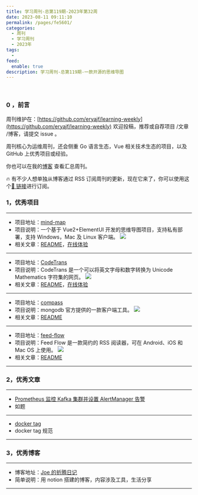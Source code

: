 ```yaml
---
title: 学习周刊-总第119期-2023年第32周
date: 2023-08-11 09:11:10
permalink: /pages/fe5601/
categories:
  - 周刊
  - 学习周刊
  - 2023年
tags:
  -
feed:
  enable: true
description: 学习周刊-总第119期-一款开源的思维导图
---
```


<br><ArticleTopAd></ArticleTopAd>

### 0 ，前言

周刊维护在：[https://github.com/eryajf/learning-weekly](https://github.com/eryajf/learning-weekly) 欢迎投稿，推荐或自荐项目 /文章 /博客，请提交 issue 。

周刊核心为运维周刊，还会侧重 Go 语言生态，Vue 相关技术生态的项目，以及 GitHub 上优秀项目或经验。

你也可以在我的[博客](https://wiki.eryajf.net/learning-weekly/) 查看汇总周刊。

🔥 有不少人想单独从博客通过 RSS 订阅周刊的更新，现在它来了，你可以使用这个[🔗 链接](https://wiki.eryajf.net/learning-weekly.xml)进行订阅。

### 1，优秀项目

---

- 项目地址：[mind-map](https://github.com/wanglin2/mind-map)
- 项目说明：一个基于 Vue2+ElementUI 开发的思维导图项目，支持私有部署，支持 Windows，Mac 及 Linux 客户端。
  ![](https://t.eryajf.net/imgs/2023/07/1690523242847.jpg)
- 相关文章：[README](https://github.com/wanglin2/mind-map#readme)，[在线体验](https://wanglin2.github.io/mind-map/#/)

---

- 项目地址：[CodeTrans](https://github.com/hsiao-feng/CodeTrans)
- 项目说明：CodeTrans 是一个可以将英文字母和数字转换为 Unicode Mathematics 字符集的网页。
  ![](https://t.eryajf.net/imgs/2023/07/1690523406674.jpg)
- 相关文章：[README](https://github.com/hsiao-feng/CodeTrans#readme)，[在线体验](https://hsiao-feng.github.io/CodeTrans)

---

- 项目地址：[compass](https://github.com/mongodb-js/compass)
- 项目说明：mongodb 官方提供的一款客户端工具。
  ![](https://t.eryajf.net/imgs/2023/07/1689777440259.png)
- 相关文章：[README](https://github.com/mongodb-js/compass#readme)

---

- 项目地址：[feed-flow](https://github.com/prof18/feed-flow)
- 项目说明：Feed Flow 是一款简约的 RSS 阅读器，可在 Android、iOS 和 Mac OS 上使用。
  ![](https://t.eryajf.net/imgs/2023/08/1690986290983.jpg)
- 相关文章：[README](https://github.com/prof18/feed-flow#readme)

---

### 2，优秀文章

---

- [Prometheus 监控 Kafka 集群并设置 AlertManager 告警](https://i4t.com/13732.html)
- 如题

---

- [docker tag](https://docs.docker.com/engine/reference/commandline/tag/)
- docker tag 规范

---

### 3，优秀博客

---

- 博客地址：[Joe 的折腾日记](https://houjoe.notion.site/houjoe/Joe-2a85f5be01004cd2b6a5ad26fbb948b1)
- 简单说明：用 notion 搭建的博客，内容涉及工具，生活分享

---


<br><ArticleTopAd></ArticleTopAd>
